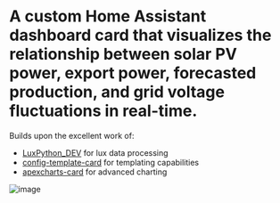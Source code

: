 # A custom Home Assistant dashboard card that visualizes the relationship between solar PV power, export power, forecasted production, and grid voltage fluctuations in real-time.

Builds upon the excellent work of:
- [LuxPython_DEV](https://github.com/guybw/LuxPython_DEV) for lux data processing
- [config-template-card](https://github.com/iantrich/config-template-card) for templating capabilities
- [apexcharts-card](https://github.com/RomRider/apexcharts-card) for advanced charting


![image](https://github.com/user-attachments/assets/708172c3-0a40-4e0e-9903-35ba094ea490)

